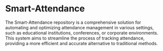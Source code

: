 # Smart-Attendance
The Smart-Attendance repository is a comprehensive solution for automating and optimizing attendance management in various settings, such as educational institutions, conferences, or corporate environments. This system aims to streamline the process of tracking attendance, providing a more efficient and accurate alternative to traditional methods.

